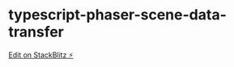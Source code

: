 # typescript-phaser-scene-data-transfer

[Edit on StackBlitz ⚡️](https://stackblitz.com/edit/typescript-phaser-scene-data-transfer)